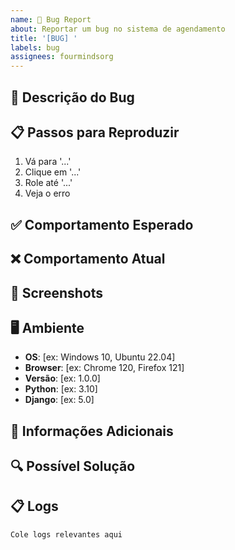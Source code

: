 ```yaml
---
name: 🐛 Bug Report
about: Reportar um bug no sistema de agendamento
title: '[BUG] '
labels: bug
assignees: fourmindsorg
---
```


## 🐛 Descrição do Bug

<!-- Descrição clara e concisa do bug -->

## 📋 Passos para Reproduzir

1. Vá para '...'
2. Clique em '...'
3. Role até '...'
4. Veja o erro

## ✅ Comportamento Esperado

<!-- O que deveria acontecer -->

## ❌ Comportamento Atual

<!-- O que está acontecendo -->

## 📸 Screenshots

<!-- Se aplicável, adicione screenshots -->

## 🖥️ Ambiente

- **OS**: [ex: Windows 10, Ubuntu 22.04]
- **Browser**: [ex: Chrome 120, Firefox 121]
- **Versão**: [ex: 1.0.0]
- **Python**: [ex: 3.10]
- **Django**: [ex: 5.0]

## 📝 Informações Adicionais

<!-- Qualquer outra informação relevante -->

## 🔍 Possível Solução

<!-- Se você tem ideia de como resolver -->

## 📋 Logs

```
Cole logs relevantes aqui
```














